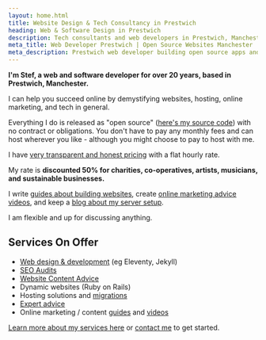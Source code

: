 ```yaml
---
layout: home.html
title: Website Design & Tech Consultancy in Prestwich
heading: Web & Software Design in Prestwich
description: Tech consultants and web developers in Prestwich, Manchester
meta_title: Web Developer Prestwich | Open Source Websites Manchester | Chobble
meta_description: Prestwich web developer building open source apps and websites with no lock-in - Ruby on Rails, Eleventy, SEO & Linux help - 50% discount for artist, musicians, charities and co-operatives
---
```


<div class="text-card">

**I'm Stef, a web and software developer for over 20 years, based in Prestwich, Manchester.**

I can help you succeed online by demystifying websites, hosting, online marketing, and tech in general.

Everything I do is released as "open source" ([here's my source code](https://git.chobble.com)) with no contract or obligations. You don't have to pay any monthly fees and can host wherever you like - although you might choose to pay to host with me.

I have [very transparent and honest pricing](/prices/) with a flat hourly rate.

My rate is **discounted 50% for charities, co-operatives, artists, musicians, and sustainable businesses.**

I write [guides about building websites](/guides/), create [online marketing advice videos](/videos/), and keep a [blog about my server setup](https://blog.chobble.com).

I am flexible and up for discussing anything.

</div>
<div class="text-card">

## Services On Offer

- [Web design & development](/services/static-websites/) (eg Eleventy, Jekyll)
- [SEO Audits](/services/seo-audits/)
- [Website Content Advice](/services/website-content-advice/)
- Dynamic websites (Ruby on Rails)
- Hosting solutions and [migrations](/services/website-migrations/)
- [Expert advice](/services/technical-advice/)
- Online marketing / content [guides](/guides/) and [videos](/videos/)

[Learn more about my services here](/services/) or [contact me](/contact/) to get started.

</div>
